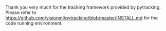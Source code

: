 Thank you very much for the tracking framework provided by pytracking. Please refer to https://github.com/visionml/pytracking/blob/master/INSTALL.md for the code running environment.
